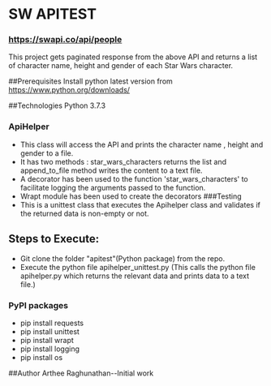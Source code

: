 # SW APITEST 
### https://swapi.co/api/people

This project gets paginated response from the above API and returns a list of character name, height and gender of each Star Wars character.

##Prerequisites
Install python latest version from https://www.python.org/downloads/

##Technologies
Python 3.7.3

### ApiHelper

* This class will access the API and prints the character name , height and gender to a file.
* It has two methods : star_wars_characters returns the list and append_to_file method writes the content to a text file.
* A decorator has been used to the function 'star_wars_characters' to facilitate logging the arguments passed to the function.
* Wrapt module has been used to create the decorators
###Testing
* This is a unittest class that executes the Apihelper class and validates if the returned data is non-empty or not.

## Steps to Execute:
* Git clone the folder "apitest"(Python package) from the repo.
* Execute the python file apihelper_unittest.py (This calls the python file apihelper.py which returns the relevant data and prints data to a text file.)

### PyPI packages 
* pip install requests
* pip install unittest
* pip install wrapt
* pip install logging
* pip install os

##Author
Arthee Raghunathan--Initial work
